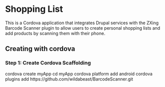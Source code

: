 <html>
<h1>Shopping List</h1>
This is a Cordova application that integrates Drupal services with the ZXing Barcode Scanner plugin to allow users to create personal shopping lists and add products by scanning them with their phone.

<h2>Creating with cordova</h2>

<h3> Step 1: Create Cordova Scaffolding</h3>
cordova create myApp
cd myApp
cordova platform add android
cordova plugins add https://github.com/wildabeast/BarcodeScanner.git


</html>

